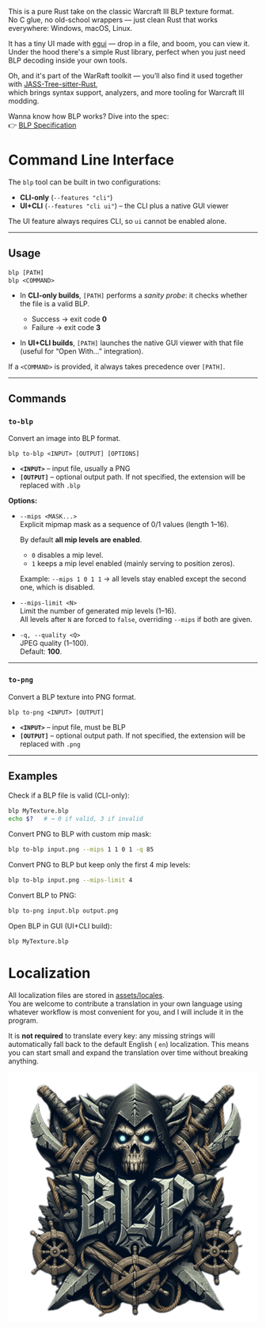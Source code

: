 This is a pure Rust take on the classic Warcraft III BLP texture format.  
No C glue, no old-school wrappers — just clean Rust that works everywhere: Windows, macOS, Linux.

It has a tiny UI made with [egui](https://github.com/emilk/egui) — drop in a file, and boom, you can view it.  
Under the hood there's a simple Rust library, perfect when you just need BLP decoding inside your own tools.

Oh, and it's part of the WarRaft toolkit — you’ll also find it used together
with [JASS-Tree-sitter-Rust](https://github.com/WarRaft/JASS-Tree-sitter-Rust),  
which brings syntax support, analyzers, and more tooling for Warcraft III modding.

Wanna know how BLP works? Dive into the spec:  
👉 [BLP Specification](https://github.com/WarRaft/BLP)

# Command Line Interface

The `blp` tool can be built in two configurations:

- **CLI-only** (`--features "cli"`)
- **UI+CLI** (`--features "cli ui"`) – the CLI plus a native GUI viewer

The UI feature always requires CLI, so `ui` cannot be enabled alone.

---

## Usage

```text
blp [PATH]
blp <COMMAND>
```

- In **CLI-only builds**, `[PATH]` performs a *sanity probe*: it checks whether the file is a valid BLP.

    - Success → exit code **0**
    - Failure → exit code **3**

- In **UI+CLI builds**, `[PATH]` launches the native GUI viewer with that file (useful for “Open With…” integration).

If a `<COMMAND>` is provided, it always takes precedence over `[PATH]`.

---

## Commands

### `to-blp`

Convert an image into BLP format.

```text
blp to-blp <INPUT> [OUTPUT] [OPTIONS]
```

- **`<INPUT>`** – input file, usually a PNG
- **`[OUTPUT]`** – optional output path. If not specified, the extension will be replaced with `.blp`

**Options:**

- `--mips <MASK...>`  
  Explicit mipmap mask as a sequence of 0/1 values (length 1–16).

  By default **all mip levels are enabled**.
    - `0` disables a mip level.
    - `1` keeps a mip level enabled (mainly serving to position zeros).

  Example: `--mips 1 0 1 1` → all levels stay enabled except the second one, which is disabled.

- `--mips-limit <N>`  
  Limit the number of generated mip levels (1–16).  
  All levels after `N` are forced to `false`, overriding `--mips` if both are given.

- `-q, --quality <Q>`  
  JPEG quality (1–100).  
  Default: **100**.

---

### `to-png`

Convert a BLP texture into PNG format.

```text
blp to-png <INPUT> [OUTPUT]
```

- **`<INPUT>`** – input file, must be BLP
- **`[OUTPUT]`** – optional output path. If not specified, the extension will be replaced with `.png`

---

## Examples

Check if a BLP file is valid (CLI-only):

```bash
blp MyTexture.blp
echo $?   # → 0 if valid, 3 if invalid
```

Convert PNG to BLP with custom mip mask:

```bash
blp to-blp input.png --mips 1 1 0 1 -q 85
```

Convert PNG to BLP but keep only the first 4 mip levels:

```bash
blp to-blp input.png --mips-limit 4
```

Convert BLP to PNG:

```bash
blp to-png input.blp output.png
```

Open BLP in GUI (UI+CLI build):

```bash
blp MyTexture.blp
```

# Localization

All localization files are stored in [assets/locales](https://github.com/WarRaft/blp-rs/tree/main/assets/locales).  
You are welcome to contribute a translation in your own language using whatever workflow is most convenient for you, and
I will include it in the program.

It is **not required** to translate every key: any missing strings will automatically fall back to the default English (
`en`) localization. This means you can start small and expand the translation over time without breaking anything.


<p align="center">
  <img src="https://raw.githubusercontent.com/WarRaft/blp/refs/heads/main/preview/logo.png" alt="BLP"/>
</p>